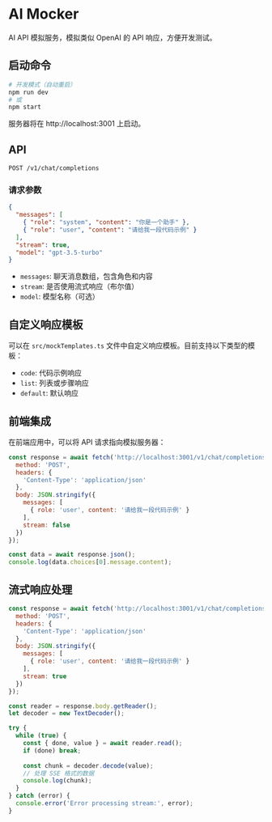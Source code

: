 # AI Mocker

AI API 模拟服务，模拟类似 OpenAI 的 API 响应，方便开发测试。


## 启动命令

```bash
# 开发模式（自动重启）
npm run dev
# 或
npm start
```

服务器将在 http://localhost:3001 上启动。


## API

```
POST /v1/chat/completions
```

### 请求参数

```json
{
  "messages": [
    { "role": "system", "content": "你是一个助手" },
    { "role": "user", "content": "请给我一段代码示例" }
  ],
  "stream": true,
  "model": "gpt-3.5-turbo"
}
```

- `messages`: 聊天消息数组，包含角色和内容
- `stream`: 是否使用流式响应（布尔值）
- `model`: 模型名称（可选）

## 自定义响应模板

可以在 `src/mockTemplates.ts` 文件中自定义响应模板。目前支持以下类型的模板：

- `code`: 代码示例响应
- `list`: 列表或步骤响应
- `default`: 默认响应


## 前端集成

在前端应用中，可以将 API 请求指向模拟服务器：

```javascript
const response = await fetch('http://localhost:3001/v1/chat/completions', {
  method: 'POST',
  headers: {
    'Content-Type': 'application/json'
  },
  body: JSON.stringify({
    messages: [
      { role: 'user', content: '请给我一段代码示例' }
    ],
    stream: false
  })
});

const data = await response.json();
console.log(data.choices[0].message.content);
```

## 流式响应处理

```javascript
const response = await fetch('http://localhost:3001/v1/chat/completions', {
  method: 'POST',
  headers: {
    'Content-Type': 'application/json'
  },
  body: JSON.stringify({
    messages: [
      { role: 'user', content: '请给我一段代码示例' }
    ],
    stream: true
  })
});

const reader = response.body.getReader();
let decoder = new TextDecoder();

try {
  while (true) {
    const { done, value } = await reader.read();
    if (done) break;
    
    const chunk = decoder.decode(value);
    // 处理 SSE 格式的数据
    console.log(chunk);
  }
} catch (error) {
  console.error('Error processing stream:', error);
}
```
